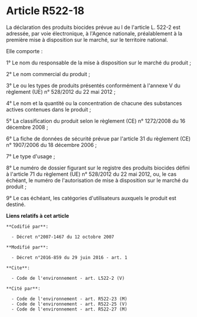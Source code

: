 # Article R522-18

La déclaration des produits biocides prévue au I de l'article L. 522-2 est adressée, par voie électronique, à l'Agence
nationale, préalablement à la première mise à disposition sur le marché, sur le territoire national. 

Elle comporte : 

1° Le nom du responsable de la mise à disposition sur le marché du produit ; 

2° Le nom commercial du produit ; 

3° Le ou les types de produits présentés conformément à l'annexe V du règlement (UE) n° 528/2012 du 22 mai 2012 ; 

4° Le nom et la quantité ou la concentration de chacune des substances actives contenues dans le produit ; 

5° La classification du produit selon le règlement (CE) n° 1272/2008 du 16 décembre 2008 ; 

6° La fiche de données de sécurité prévue par l'article 31 du règlement (CE) n° 1907/2006 du 18 décembre 2006 ; 

7° Le type d'usage ; 

8° Le numéro de dossier figurant sur le registre des produits biocides défini à l'article 71 du règlement (UE) n° 528/2012 du
22 mai 2012, ou, le cas échéant, le numéro de l'autorisation de mise à disposition sur le marché du produit ; 

9° Le cas échéant, les catégories d'utilisateurs auxquels le produit est destiné.

**Liens relatifs à cet article**

	**Codifié par**:

	  - Décret n°2007-1467 du 12 octobre 2007

	**Modifié par**:

	  - Décret n°2016-859 du 29 juin 2016 - art. 1

	**Cite**:

	  - Code de l'environnement - art. L522-2 (V)

	**Cité par**:

	  - Code de l'environnement - art. R522-23 (M)
	  - Code de l'environnement - art. R522-25 (V)
	  - Code de l'environnement - art. R522-27 (M)
